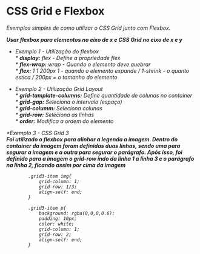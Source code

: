 # CSS Grid e Flexbox

<i>Exemplos simples de como utilizar o CSS Grid junto com Flexbox.

<b>Usar flexbox para elementos no eixo de x e CSS Grid no eixo de x e y</b>

* Exemplo 1 - Utilização do flexbox 
          <propriedades> <br>
            * <b>display:</b> flex - <i> Define a propriedade flex <br>
            * <b>flex-wrap:</b>  wrap - <i> Quando o elemento deve quebrar <br>
            * <b>flex:</b>  1 1 200px <i> 1 - quando o elemento expande  / 1-shrink - o quanto estica / 200px = o tamanho do elemento <br>
            
* Exemplo 2 - Utilização Grid Layout  <br>
          <propriedades>
            * <b>grid-tamplate-columns:</b> Define quantidade de colunas no container   <br>
            * <b>grid-gap:</b> Seleciona o intervalo (espaço) <br> 
            * <b> grid-columm:</b> Seleciona colunas  <br>
            * <b>grid-row:</b> Seleciona as linhas <br>
            * <b>order:</b> Modifica a ordem do elemento   <br>
            
*Exemplo 3 - CSS Grid 3
           <propriedades><br>
            <b>Foi utilizado o flexbox para alinhar a legenda a imagem. Dentro do container da imagem foram definidas duas linhas, sendo uma para segurar a imagem e a outra
            para segurar o parágrafo. Após isso, foi definido para a imagem o grid-row indo da linha 1 a linha 3 e o parágrafo na linha 2, ficando assim por cima da imagem</b>
            
            .grid3-item img{
                grid-column: 1;
                grid-row: 1/3;
                align-self: end;
            }

            .grid3-item p{
                background: rgba(0,0,0,0.6);
                padding: 10px;
                color: white;
                grid-column: 1;
                grid-row: 2;
                align-self: end;
            }
